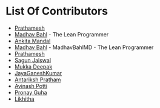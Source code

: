 # List Of Contributors

- [Prathamesh](https://github.com/Prathamesh99)
- [Madhav Bahl](https://github.com/MadhavBahlMD) - The Lean Programmer
- [Ankita Mandal](https://github.com/GoGi2712)
- [Madhav Bahl](https://github.com/MadhavBahlMD) - MadhavBahlMD - The Lean Programmer
- [Prathamesh](https://github.com/Prathamesh99)
- [Sagun Jaiswal](https://github.com/sagunjaiswal)
- [Mukka Deepak](https://github.com/Deepakmukka1)
- [JayaGaneshKumar](https://github.com/jayaganeshkumar)
- [Antariksh Pratham](https://github.com/APratham)
- [Avinash Potti](https://github.com/avinashpnvss)
- [Pronay Guha](https://github.com/pronayguha13)
- [Likhitha](https://github.com/LikhithaTadikonda)

